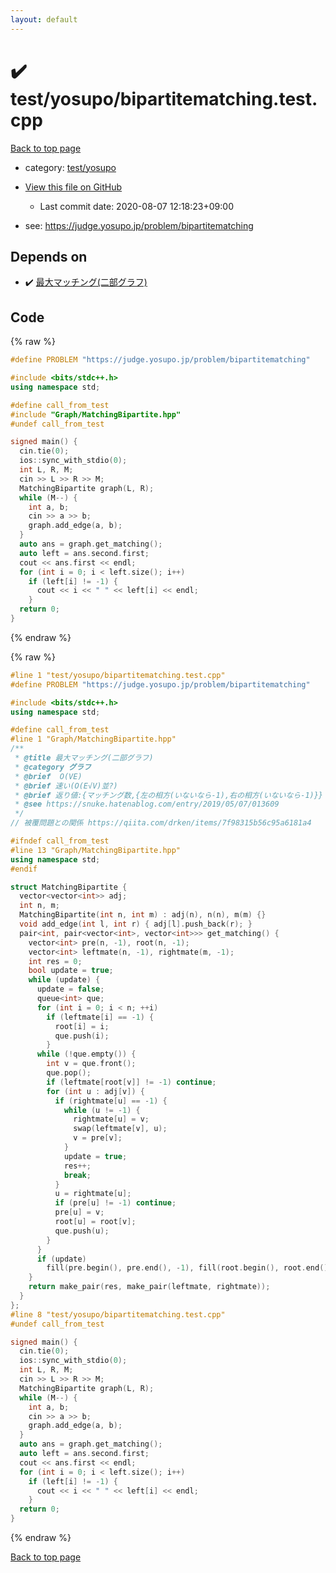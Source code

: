 ```yaml
---
layout: default
---
```


<!-- mathjax config similar to math.stackexchange -->
<script type="text/javascript" async
  src="https://cdnjs.cloudflare.com/ajax/libs/mathjax/2.7.5/MathJax.js?config=TeX-MML-AM_CHTML">
</script>
<script type="text/x-mathjax-config">
  MathJax.Hub.Config({
    TeX: { equationNumbers: { autoNumber: "AMS" }},
    tex2jax: {
      inlineMath: [ ['$','$'] ],
      processEscapes: true
    },
    "HTML-CSS": { matchFontHeight: false },
    displayAlign: "left",
    displayIndent: "2em"
  });
</script>

<script type="text/javascript" src="https://cdnjs.cloudflare.com/ajax/libs/jquery/3.4.1/jquery.min.js"></script>
<script src="https://cdn.jsdelivr.net/npm/jquery-balloon-js@1.1.2/jquery.balloon.min.js" integrity="sha256-ZEYs9VrgAeNuPvs15E39OsyOJaIkXEEt10fzxJ20+2I=" crossorigin="anonymous"></script>
<script type="text/javascript" src="../../../assets/js/copy-button.js"></script>
<link rel="stylesheet" href="../../../assets/css/copy-button.css" />


# :heavy_check_mark: test/yosupo/bipartitematching.test.cpp

<a href="../../../index.html">Back to top page</a>

* category: <a href="../../../index.html#0b58406058f6619a0f31a172defc0230">test/yosupo</a>
* <a href="{{ site.github.repository_url }}/blob/master/test/yosupo/bipartitematching.test.cpp">View this file on GitHub</a>
    - Last commit date: 2020-08-07 12:18:23+09:00


* see: <a href="https://judge.yosupo.jp/problem/bipartitematching">https://judge.yosupo.jp/problem/bipartitematching</a>


## Depends on

* :heavy_check_mark: <a href="../../../library/Graph/MatchingBipartite.hpp.html">最大マッチング(二部グラフ)</a>


## Code

<a id="unbundled"></a>
{% raw %}
```cpp
#define PROBLEM "https://judge.yosupo.jp/problem/bipartitematching"

#include <bits/stdc++.h>
using namespace std;

#define call_from_test
#include "Graph/MatchingBipartite.hpp"
#undef call_from_test

signed main() {
  cin.tie(0);
  ios::sync_with_stdio(0);
  int L, R, M;
  cin >> L >> R >> M;
  MatchingBipartite graph(L, R);
  while (M--) {
    int a, b;
    cin >> a >> b;
    graph.add_edge(a, b);
  }
  auto ans = graph.get_matching();
  auto left = ans.second.first;
  cout << ans.first << endl;
  for (int i = 0; i < left.size(); i++)
    if (left[i] != -1) {
      cout << i << " " << left[i] << endl;
    }
  return 0;
}
```
{% endraw %}

<a id="bundled"></a>
{% raw %}
```cpp
#line 1 "test/yosupo/bipartitematching.test.cpp"
#define PROBLEM "https://judge.yosupo.jp/problem/bipartitematching"

#include <bits/stdc++.h>
using namespace std;

#define call_from_test
#line 1 "Graph/MatchingBipartite.hpp"
/**
 * @title 最大マッチング(二部グラフ)
 * @category グラフ
 * @brief  O(VE)
 * @brief 速い(O(E√V)並?)
 * @brief 返り値:{マッチング数,{左の相方(いないなら-1),右の相方(いないなら-1)}}
 * @see https://snuke.hatenablog.com/entry/2019/05/07/013609
 */
// 被覆問題との関係 https://qiita.com/drken/items/7f98315b56c95a6181a4

#ifndef call_from_test
#line 13 "Graph/MatchingBipartite.hpp"
using namespace std;
#endif

struct MatchingBipartite {
  vector<vector<int>> adj;
  int n, m;
  MatchingBipartite(int n, int m) : adj(n), n(n), m(m) {}
  void add_edge(int l, int r) { adj[l].push_back(r); }
  pair<int, pair<vector<int>, vector<int>>> get_matching() {
    vector<int> pre(n, -1), root(n, -1);
    vector<int> leftmate(n, -1), rightmate(m, -1);
    int res = 0;
    bool update = true;
    while (update) {
      update = false;
      queue<int> que;
      for (int i = 0; i < n; ++i)
        if (leftmate[i] == -1) {
          root[i] = i;
          que.push(i);
        }
      while (!que.empty()) {
        int v = que.front();
        que.pop();
        if (leftmate[root[v]] != -1) continue;
        for (int u : adj[v]) {
          if (rightmate[u] == -1) {
            while (u != -1) {
              rightmate[u] = v;
              swap(leftmate[v], u);
              v = pre[v];
            }
            update = true;
            res++;
            break;
          }
          u = rightmate[u];
          if (pre[u] != -1) continue;
          pre[u] = v;
          root[u] = root[v];
          que.push(u);
        }
      }
      if (update)
        fill(pre.begin(), pre.end(), -1), fill(root.begin(), root.end(), -1);
    }
    return make_pair(res, make_pair(leftmate, rightmate));
  }
};
#line 8 "test/yosupo/bipartitematching.test.cpp"
#undef call_from_test

signed main() {
  cin.tie(0);
  ios::sync_with_stdio(0);
  int L, R, M;
  cin >> L >> R >> M;
  MatchingBipartite graph(L, R);
  while (M--) {
    int a, b;
    cin >> a >> b;
    graph.add_edge(a, b);
  }
  auto ans = graph.get_matching();
  auto left = ans.second.first;
  cout << ans.first << endl;
  for (int i = 0; i < left.size(); i++)
    if (left[i] != -1) {
      cout << i << " " << left[i] << endl;
    }
  return 0;
}

```
{% endraw %}

<a href="../../../index.html">Back to top page</a>

